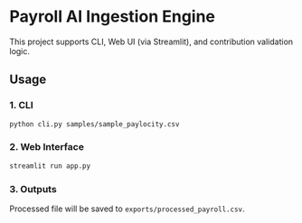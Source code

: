 # Payroll AI Ingestion Engine

This project supports CLI, Web UI (via Streamlit), and contribution validation logic.

## Usage

### 1. CLI
```bash
python cli.py samples/sample_paylocity.csv
```

### 2. Web Interface
```bash
streamlit run app.py
```

### 3. Outputs
Processed file will be saved to `exports/processed_payroll.csv`.
